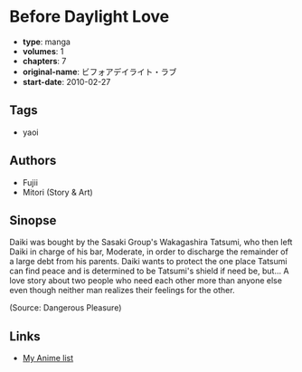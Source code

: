 # Before Daylight Love

-   **type**: manga
-   **volumes**: 1
-   **chapters**: 7
-   **original-name**: ビフォアデイライト・ラブ
-   **start-date**: 2010-02-27

## Tags

-   yaoi

## Authors

-   Fujii
-   Mitori (Story & Art)

## Sinopse

Daiki was bought by the Sasaki Group's Wakagashira Tatsumi, who then left Daiki in charge of his bar, Moderate, in order to discharge the remainder of a large debt from his parents. Daiki wants to protect the one place Tatsumi can find peace and is determined to be Tatsumi's shield if need be, but... A love story about two people who need each other more than anyone else even though neither man realizes their feelings for the other. 

(Source: Dangerous Pleasure)

## Links

-   [My Anime list](https://myanimelist.net/manga/46382/Before_Daylight_Love)
